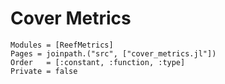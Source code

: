 # Cover Metrics

```@autodocs
Modules = [ReefMetrics]
Pages = joinpath.("src", ["cover_metrics.jl"])
Order   = [:constant, :function, :type]
Private = false
```

